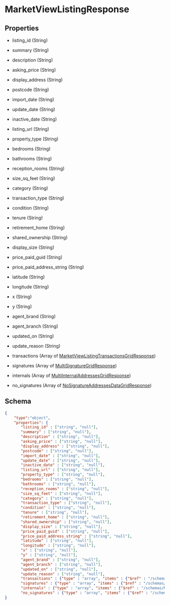 # MarketViewListingResponse
## Properties
- listing_id (String)

   
- summary (String)

   
- description (String)

   
- asking_price (String)

   
- display_address (String)

   
- postcode (String)

   
- import_date (String)

   
- update_date (String)

   
- inactive_date (String)

   
- listing_url (String)

   
- property_type (String)

   
- bedrooms (String)

   
- bathrooms (String)

   
- reception_rooms (String)

   
- size_sq_feet (String)

   
- category (String)

   
- transaction_type (String)

   
- condition (String)

   
- tenure (String)

   
- retirement_home (String)

   
- shared_ownership (String)

   
- display_size (String)

   
- price_paid_guid (String)

   
- price_paid_address_string (String)

   
- latitude (String)

   
- longitude (String)

   
- x (String)

   
- y (String)

   
- agent_brand (String)

   
- agent_branch (String)

   
- updated_on (String)

   
- update_reason (String)

   
- transactions (Array of [MarketViewListingTransactionsGridResponse](MarketViewListingTransactionsGridResponse.md))

   
- signatures (Array of [MultiSignatureGridResponse](MultiSignatureGridResponse.md))

   
- internals (Array of [MultiInternalAddressesGridResponse](MultiInternalAddressesGridResponse.md))

   
- no_signatures (Array of [NoSignatureAddressesDataGridResponse](NoSignatureAddressesDataGridResponse.md))

   

## Schema
```json
{
    "type":"object",
    "properties": {
       "listing_id" : ["string", "null"],
       "summary" : ["string", "null"],
       "description" : ["string", "null"],
       "asking_price" : ["string", "null"],
       "display_address" : ["string", "null"],
       "postcode" : ["string", "null"],
       "import_date" : ["string", "null"],
       "update_date" : ["string", "null"],
       "inactive_date" : ["string", "null"],
       "listing_url" : ["string", "null"],
       "property_type" : ["string", "null"],
       "bedrooms" : ["string", "null"],
       "bathrooms" : ["string", "null"],
       "reception_rooms" : ["string", "null"],
       "size_sq_feet" : ["string", "null"],
       "category" : ["string", "null"],
       "transaction_type" : ["string", "null"],
       "condition" : ["string", "null"],
       "tenure" : ["string", "null"],
       "retirement_home" : ["string", "null"],
       "shared_ownership" : ["string", "null"],
       "display_size" : ["string", "null"],
       "price_paid_guid" : ["string", "null"],
       "price_paid_address_string" : ["string", "null"],
       "latitude" : ["string", "null"],
       "longitude" : ["string", "null"],
       "x" : ["string", "null"],
       "y" : ["string", "null"],
       "agent_brand" : ["string", "null"],
       "agent_branch" : ["string", "null"],
       "updated_on" : ["string", "null"],
       "update_reason" : ["string", "null"],
       "transactions" : {"type" : "array", "items" : {"$ref" : "/schemas/MarketViewListingTransactionsGrid"},
       "signatures" : {"type" : "array", "items" : {"$ref" : "/schemas/MultiSignatureGrid"},
       "internals" : {"type" : "array", "items" : {"$ref" : "/schemas/MultiInternalAddressesGrid"},
       "no_signatures" : {"type" : "array", "items" : {"$ref" : "/schemas/NoSignatureAddressesDataGrid"}
}
```

